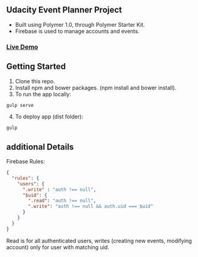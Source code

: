 ## Udacity Event Planner Project
* Built using Polymer 1.0, through Polymer Starter Kit.
* Firebase is used to manage accounts and events.

### [Live Demo](https://udacity-eventplanner.firebaseapp.com/)

## Getting Started

1. Clone this repo.
2. Install npm and bower packages. (npm install and bower install).
3. To run the app locally:
```sh
gulp serve
```
4. To deploy app (dist folder):
```sh
gulp
```

## additional Details
Firebase Rules:
```json
{
  "rules": {
    "users": {
      ".write" : "auth !== null",
      "$uid": {
        ".read": "auth !== null",
        ".write": "auth !== null && auth.uid === $uid"
      }
    }
  }
}
```
Read is for all authenticated users, writes (creating new events, modifying account) only for user with matching uid.






